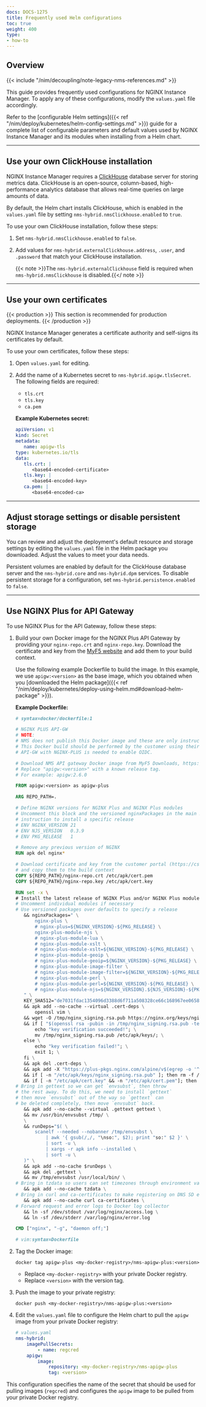 ```yaml
---
docs: DOCS-1275
title: Frequently used Helm configurations
toc: true
weight: 400
type:
- how-to
---
```


## Overview

{{< include "/nim/decoupling/note-legacy-nms-references.md" >}}

This guide provides frequently used configurations for NGINX Instance Manager. To apply any of these configurations, modify the `values.yaml` file accordingly.

Refer to the [configurable Helm settings]({{< ref "/nim/deploy/kubernetes/helm-config-settings.md" >}}) guide for a complete list of configurable parameters and default values used by NGINX Instance Manager and its modules when installing from a Helm chart.

---

## Use your own ClickHouse installation

NGINX Instance Manager requires a [ClickHouse](https://clickhouse.com) database server for storing metrics data. ClickHouse is an open-source, column-based, high-performance analytics database that allows real-time queries on large amounts of data.

By default, the Helm chart installs ClickHouse, which is enabled in the `values.yaml` file by setting `nms-hybrid.nmsClickhouse.enabled` to `true`.

To use your own ClickHouse installation, follow these steps:

1. Set `nms-hybrid.nmsClickhouse.enabled` to `false`.
2. Add values for `nms-hybrid.externalClickhouse.address`, `.user`, and `.password` that match your ClickHouse installation.

   {{< note >}}The `nms-hybrid.externalClickhouse` field is required when `nms-hybrid.nmsClickhouse` is disabled.{{</ note >}}

---

## Use your own certificates

{{< production >}}
This section is recommended for production deployments.
{{< /production >}}

NGINX Instance Manager generates a certificate authority and self-signs its certificates by default.

To use your own certificates, follow these steps:

1. Open `values.yaml` for editing.
2. Add the name of a Kubernetes secret to `nms-hybrid.apigw.tlsSecret`. The following fields are required:

   - `tls.crt`
   - `tls.key`
   - `ca.pem`

   **Example Kubernetes secret:**

   ```yaml
   apiVersion: v1
   kind: Secret
   metadata:
      name: apigw-tls
   type: kubernetes.io/tls
   data:
      tls.crt: |
         <base64-encoded-certificate>
      tls.key: |
         <base64-encoded-key>
      ca.pem: |
         <base64-encoded-ca>
   ```

---

## Adjust storage settings or disable persistent storage

You can review and adjust the deployment's default resource and storage settings by editing the `values.yaml` file in the Helm package you downloaded. Adjust the values to meet your data needs.

Persistent volumes are enabled by default for the ClickHouse database server and the `nms-hybrid.core` and `nms-hybrid.dpm` services. To disable persistent storage for a configuration, set `nms-hybrid.persistence.enabled` to `false`.

---

## Use NGINX Plus for API Gateway

To use NGINX Plus for the API Gateway, follow these steps:

1. Build your own Docker image for the NGINX Plus API Gateway by providing your `nginx-repo.crt` and `nginx-repo.key`. Download the certificate and key from the [MyF5 website](https://my.f5.com) and add them to your build context.

   Use the following example Dockerfile to build the image. In this example, we use `apigw:<version>` as the base image, which you obtained when you [downloaded the Helm package]({{< ref "/nim/deploy/kubernetes/deploy-using-helm.md#download-helm-package" >}}).

   **Example Dockerfile:**

   ```dockerfile
   # syntax=docker/dockerfile:1

   # NGINX PLUS API-GW
   # NOTE:
   # NMS does not publish this Docker image and these are only instructions on how to build API-GW with NGINX-PLUS.
   # This Docker build should be performed by the customer using their own nginx-repo.crt and nginx-repo.key.
   # API-GW with NGINX-PLUS is needed to enable OIDC.

   # Download NMS API gateway Docker image from MyF5 Downloads, https://docs.nginx.com/nginx-management-suite/installation/helm-chart/
   # Replace "apigw:<version>" with a known release tag.
   # For example: apigw:2.6.0

   FROM apigw:<version> as apigw-plus

   ARG REPO_PATH=.

   # Define NGINX versions for NGINX Plus and NGINX Plus modules
   # Uncomment this block and the versioned nginxPackages in the main RUN
   # instruction to install a specific release
   # ENV NGINX_VERSION 21
   # ENV NJS_VERSION   0.3.9
   # ENV PKG_RELEASE   1

   # Remove any previous version of NGINX
   RUN apk del nginx*

   # Download certificate and key from the customer portal (https://cs.nginx.com)
   # and copy them to the build context
   COPY ${REPO_PATH}/nginx-repo.crt /etc/apk/cert.pem
   COPY ${REPO_PATH}/nginx-repo.key /etc/apk/cert.key

   RUN set -x \
   # Install the latest release of NGINX Plus and/or NGINX Plus modules
   # Uncomment individual modules if necessary
   # Use versioned packages over defaults to specify a release
      && nginxPackages=" \
          nginx-plus \
          # nginx-plus=${NGINX_VERSION}-${PKG_RELEASE} \
          nginx-plus-module-njs \
          # nginx-plus-module-lua \
          # nginx-plus-module-xslt \
          # nginx-plus-module-xslt=${NGINX_VERSION}-${PKG_RELEASE} \
          # nginx-plus-module-geoip \
          # nginx-plus-module-geoip=${NGINX_VERSION}-${PKG_RELEASE} \
          # nginx-plus-module-image-filter \
          # nginx-plus-module-image-filter=${NGINX_VERSION}-${PKG_RELEASE} \
          # nginx-plus-module-perl \
          # nginx-plus-module-perl=${NGINX_VERSION}-${PKG_RELEASE} \
          # nginx-plus-module-njs=${NGINX_VERSION}.${NJS_VERSION}-${PKG_RELEASE} \
      " \
      KEY_SHA512="de7031fdac1354096d3388d6f711a508328ce66c168967ee0658c294226d6e7a161ce7f2628d577d56f8b63ff6892cc576af6f7ef2a6aa2e17c62ff7b6bf0d98 *stdin" \
      && apk add --no-cache --virtual .cert-deps \
          openssl vim \
      && wget -O /tmp/nginx_signing.rsa.pub https://nginx.org/keys/nginx_signing.rsa.pub \
      && if [ "$(openssl rsa -pubin -in /tmp/nginx_signing.rsa.pub -text -noout | openssl sha512 -r)" = "$KEY_SHA512" ]; then \
          echo "key verification succeeded!"; \
          mv /tmp/nginx_signing.rsa.pub /etc/apk/keys/; \
      else \
          echo "key verification failed!"; \
          exit 1; \
      fi \
      && apk del .cert-deps \
      && apk add -X "https://plus-pkgs.nginx.com/alpine/v$(egrep -o '^[0-9]+\.[0-9]+' /etc/alpine-release)/main" --no-cache $nginxPackages \
      && if [ -n "/etc/apk/keys/nginx_signing.rsa.pub" ]; then rm -f /etc/apk/keys/nginx_signing.rsa.pub; fi \
      && if [ -n "/etc/apk/cert.key" && -n "/etc/apk/cert.pem"]; then rm -f /etc/apk/cert.key /etc/apk/cert.pem; fi \
   # Bring in gettext so we can get `envsubst`, then throw
   # the rest away. To do this, we need to install `gettext`
   # then move `envsubst` out of the way so `gettext` can
   # be deleted completely, then move `envsubst` back.
      && apk add --no-cache --virtual .gettext gettext \
      && mv /usr/bin/envsubst /tmp/ \
      \
      && runDeps="$( \
          scanelf --needed --nobanner /tmp/envsubst \
              | awk '{ gsub(/,/, "\nso:", $2); print "so:" $2 }' \
              | sort -u \
              | xargs -r apk info --installed \
              | sort -u \
      )" \
      && apk add --no-cache $runDeps \
      && apk del .gettext \
      && mv /tmp/envsubst /usr/local/bin/ \
   # Bring in tzdata so users can set timezones through environment variables
      && apk add --no-cache tzdata \
   # Bring in curl and ca-certificates to make registering on DNS SD easier
      && apk add --no-cache curl ca-certificates \
   # Forward request and error logs to Docker log collector
      && ln -sf /dev/stdout /var/log/nginx/access.log \
      && ln -sf /dev/stderr /var/log/nginx/error.log

   CMD ["nginx", "-g", "daemon off;"]

   # vim:syntax=Dockerfile
   ```

2. Tag the Docker image:

   ```shell
   docker tag apigw-plus <my-docker-registry>/nms-apigw-plus:<version>
   ```

   - Replace `<my-docker-registry>` with your private Docker registry.
   - Replace `<version>` with the version tag.

3. Push the image to your private registry:

   ```shell
   docker push <my-docker-registry>/nms-apigw-plus:<version>
   ```

4. Edit the `values.yaml` file to configure the Helm chart to pull the `apigw` image from your private Docker registry:

   ```yaml
   # values.yaml
   nms-hybrid:
       imagePullSecrets:
           - name: regcred
       apigw:
           image:
               repository: <my-docker-registry>/nms-apigw-plus
               tag: <version>
   ```

This configuration specifies the name of the secret that should be used for pulling images (`regcred`) and configures the `apigw` image to be pulled from your private Docker registry.
